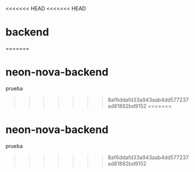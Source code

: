 <<<<<<< HEAD
<<<<<<< HEAD
# backend
=======
# neon-nova-backend
prueba
>>>>>>> 8af6ddafd33a943aab4dd577237ad81882bd9152
=======
# neon-nova-backend
prueba
>>>>>>> 8af6ddafd33a943aab4dd577237ad81882bd9152
